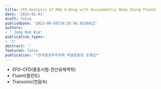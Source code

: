 ```yaml
---
title: CFD Analysis of RAE A Wing with Axisymmetric Body Using Fluent
date: '2015-01-01'
draft: false
publishDate: '2023-06-05T10:35:56.053601Z'
authors:
- ' Jong Rok Kim'
publication_types:
- '1'
abstract: ''
featured: false
publication: '*한국항공우주학회 학술발표회 초록집*'
---
```


- EFD-CFD(풍동시험-전산유체역학)
- Fluent(플런트)
- Transonic(천음속)
